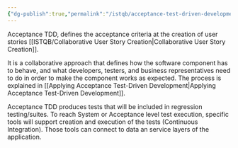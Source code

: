 ```yaml
---
{"dg-publish":true,"permalink":"/istqb/acceptance-test-driven-development/","tags":["agile","agile-tester","Acceptance-TDD"]}
---
```


Acceptance TDD, defines the acceptance criteria at the creation of user stories [[ISTQB/Collaborative User Story Creation\|Collaborative User Story Creation]].

It is a collaborative approach that defines how the software component has to behave, and what developers, testers, and business representatives need to do in order to make the component works as expected. The process is explained in [[Applying Acceptance Test-Driven Development\|Applying Acceptance Test-Driven Development]].

Acceptance TDD produces tests that will be included in regression testing/suites.
To reach System or Acceptance level test execution, specific tools will support creation and execution of the tests (Continuous Integration). Those tools can connect to data an service layers of the application.

